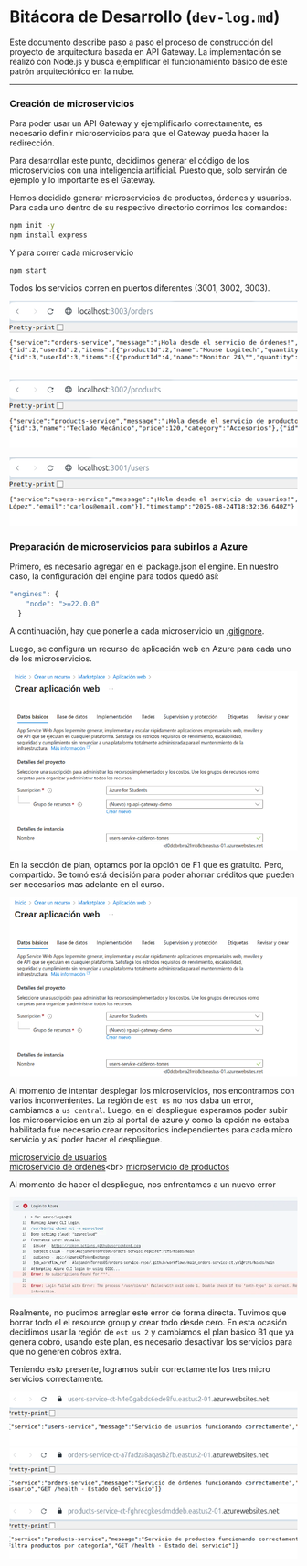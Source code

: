 # Bitácora de Desarrollo (`dev-log.md`)

Este documento describe paso a paso el proceso de construcción del proyecto de arquitectura basada en API Gateway. La implementación se realizó con Node.js y busca ejemplificar el funcionamiento básico de este patrón arquitectónico en la nube.

---

### Creación de microservicios

Para poder usar un API Gateway y ejemplificarlo correctamente, es necesario definir microservicios para que el Gateway pueda hacer la redirección.

Para desarrollar este punto, decidimos generar el código de los microservicios con una inteligencia artificial. Puesto que, solo servirán de ejemplo y lo importante es el Gateway.

Hemos decidido generar microservicios de productos, órdenes y usuarios. Para cada uno dentro de su respectivo directorio corrimos los comandos:

```bash
npm init -y
npm install express
```

Y para correr cada microservicio

```bash
npm start
```

Todos los servicios corren en puertos diferentes (3001, 3002, 3003).

![](./images/orderService.png)

![](./images/productService.png)

![](./images/userService.png)

### Preparación de microservicios para subirlos a Azure

Primero, es necesario agregar en el package.json el engine. En nuestro caso, la configuración del engine para todos quedó así:

```javaScript
"engines": {
    "node": ">=22.0.0"
  }
```

A continuación, hay que ponerle a cada microservicio un [.gitignore]("../orders-service/.gitignore").

Luego, se configura un recurso de aplicación web en Azure para cada uno de los microservicios.

![](./images/webAppResource.png)

En la sección de plan, optamos por la opción de F1 que es gratuito. Pero, compartido. Se tomó está decisión para poder ahorrar créditos que pueden ser necesarios mas adelante en el curso.

![](./images/webAppResource.png)

Al momento de intentar desplegar los microservicios, nos encontramos con varios inconvenientes. La región de `est us` no nos daba un error, cambiamos a `us central`. Luego, en el despliegue esperamos poder subir los microservicios en un zip al portal de azure y como la opción no estaba habilitada fue necesario crear repositorios independientes para cada micro servicio y así poder hacer el despliegue.

[microservicio de usuarios]("https://github.com/AlejandroTorres05/users-service-repo") <br>
[microservicio de ordenes]("https://github.com/AlejandroTorres05/orders-service-repo")<br>
[microservicio de productos]("https://github.com/AlejandroTorres05/product-service-repo")

Al momento de hacer el despliegue, nos enfrentamos a un nuevo error

![](./images/firstErr.png)

Realmente, no pudimos arreglar este error de forma directa. Tuvimos que borrar todo el el resource group y crear todo desde cero. En esta ocasión decidimos usar la región de `est us 2` y cambiamos el plan básico B1 que ya genera cobró, usando este plan, es necesario desactivar los servicios para que no generen cobros extra.

Teniendo esto presente, logramos subir correctamente los tres micro servicios correctamente.

![](./images/userServiceWorking.png)
![](./images/OrderServiceWorking.png)
![](./images/orderServiceWorking.png)
